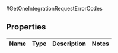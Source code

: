 #GetOneIntegrationRequestErrorCodes

## Properties
Name | Type | Description | Notes
------------ | ------------- | ------------- | -------------

